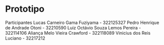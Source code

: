 # Prototipo
Participantes
Lucas Carneiro Gama Fuziyama - 322125327
Pedro Henrique de Andrade Otoni - 32210590
Luiz Octávio Souza Lemos Pereira - 322114106
Aliança Melo Vieira Crawford - 322118089
Vinicius dos Reis Luciano - 32217212
